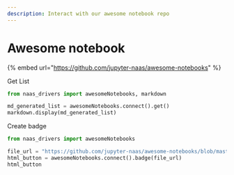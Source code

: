 ```yaml
---
description: Interact with our awesome notebook repo
---
```


# Awesome notebook

{% embed url="https://github.com/jupyter-naas/awesome-notebooks" %}



Get List

```python
from naas_drivers import awesomeNotebooks, markdown

md_generated_list = awesomeNotebooks.connect().get()
markdown.display(md_generated_list)
```

Create badge 

```python
from naas_drivers import awesomeNotebooks

file_url = "https://github.com/jupyter-naas/awesome-notebooks/blob/master/Airtable/Airtable_connect.ipynb"
html_button = awesomeNotebooks.connect().badge(file_url)
html_button
```

